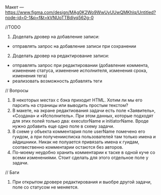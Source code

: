 Макет — https://www.figma.com/design/MAg0K2Wo9WwUyUUwQMKhlq/Untitled?node-id=0-1&p=f&t=kVNUoTTBdiyq562g-0

//TODO 
1. Доделать дровер на добавление записи: 
- отправлять запрос на добавление записи при сохранении
2. Доделать дровер на редактирование записи:
- отправлять запрос при редактировании (добавление коммента, изменение статуса, изменение исполнителя, изменения срока, изменения тега)
- реализовать возможность добавлять теги

// Вопросы

1. В некоторых местах с бэка приходит HTML. Хотим ли мы его парсить на страницы или выводить простым текстом?
2. В макете, на экране редактиования задачи есть поле «Заявитель», «Создана» и «Исполнитель». При этом данных, которые подходят для этих полей только два:
executorName и initiatorName. Вроде нужно добавить еще одно поле в схему задачи.
3. В схеме у объекта комментария поле userName помечено его гуидом, а при получениисписка пользователей там только имена и айдишники. Никак не полуается привязать имена к гуидам, соотвественно комментарии остаются без авторов.
4. По-моему неудобно хранить комментарии к таске в одной куче со всеми изменениями. Стоит сделать для этого отдельное поле у задачи.

// Баги 

1. При открытом дровере редактирования и выобре другой задачи, поле со статусом не меняется.